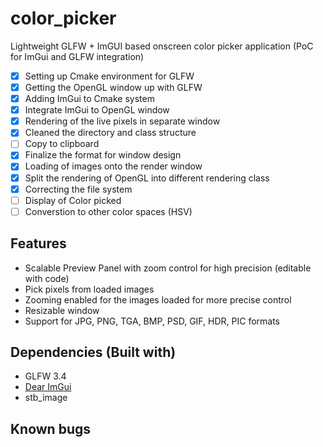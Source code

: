 # color_picker
Lightweight GLFW + ImGUI based onscreen color picker application (PoC for ImGui and GLFW integration)

- [X] Setting up Cmake environment for GLFW  
- [X] Getting the OpenGL window up with GLFW  
- [X] Adding ImGui to Cmake system  
- [X] Integrate ImGui to OpenGL window  
- [X] Rendering of the live pixels in separate window
- [X] Cleaned the directory and class structure
- [ ] Copy to clipboard
- [X] Finalize the format for window design
- [X] Loading of images onto the render window
- [X] Split the rendering of OpenGL into different rendering class
- [X] Correcting the file system
- [ ] Display of Color picked
- [ ] Converstion to other color spaces (HSV)

## Features
- Scalable Preview Panel with zoom control for high precision (editable with code)
- Pick pixels from loaded images
- Zooming enabled for the images loaded for more precise control
- Resizable window 
- Support for JPG, PNG, TGA, BMP, PSD, GIF, HDR, PIC formats

## Dependencies (Built with)  
-   GLFW 3.4
-   [Dear ImGui](https://github.com/ocornut/imgui)
-   stb_image

## Known bugs